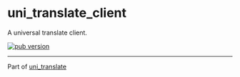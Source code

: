 # uni_translate_client

A universal translate client.

[![pub version][pub-image]][pub-url]

[pub-image]: https://img.shields.io/pub/v/uni_translate_client.svg
[pub-url]: https://pub.dev/packages/uni_translate_client

---

Part of [uni_translate](https://github.com/biyidev/uni_translate)
